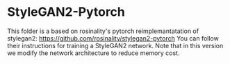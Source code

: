 # StyleGAN2-Pytorch
This folder is a based on rosinality's pytorch reimplemantatation of stylegan2:
https://github.com/rosinality/stylegan2-pytorch
You can follow their instructions for training a StyleGAN2 network.
Note that in this version we modify the network architecture to reduce memory cost.
